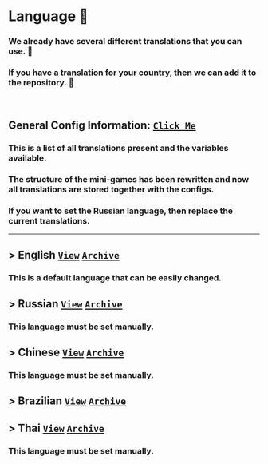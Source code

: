 # Language :rocket:
### We already have several different translations that you can use. :moyai:
### If you have a translation for your country, then we can add it to the repository. :monocle_face:

<br>

## General Config Information: [``Click Me``](https://github.com/KoT0XleB/AutoEvent/blob/main/Docs/Translations/GeneralTranslations.md)
### This is a list of all translations present and the variables available.

### The structure of the mini-games has been rewritten and now all translations are stored together with the configs.
### If you want to set the Russian language, then replace the current translations.

----
## > English [``View``](https://github.com/KoT0XleB/AutoEvent/tree/main/Docs/Translations/EN) [``Archive``](https://github.com/KoT0XleB/AutoEvent/blob/main/Docs/Translations/EN.7z)
### This is a default language that can be easily changed.
## > Russian [``View``](https://github.com/KoT0XleB/AutoEvent/tree/main/Docs/Translations/RU) [``Archive``](https://github.com/KoT0XleB/AutoEvent/blob/main/Docs/Translations/RU.7z)
### This language must be set manually.
## > Chinese [``View``](https://github.com/KoT0XleB/AutoEvent/tree/main/Docs/Translations/ZH) [``Archive``](https://github.com/KoT0XleB/AutoEvent/blob/main/Docs/Translations/ZH.7z)
### This language must be set manually.
## > Brazilian [``View``](https://github.com/KoT0XleB/AutoEvent/tree/main/Docs/Translations/BR) [``Archive``](https://github.com/KoT0XleB/AutoEvent/blob/main/Docs/Translations/BR.7z)
## > Thai [``View``](https://github.com/KoT0XleB/AutoEvent/tree/main/Docs/Translations/TH) [``Archive``](https://github.com/KoT0XleB/AutoEvent/blob/main/Docs/Translations/TH.7z)
### This language must be set manually.
